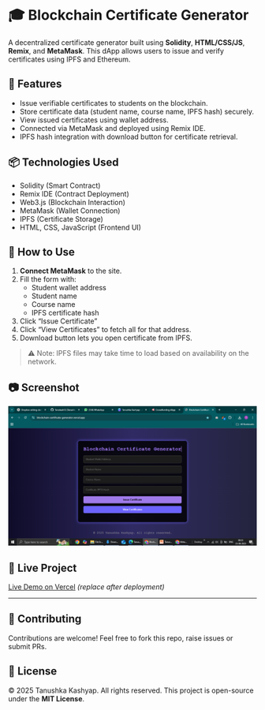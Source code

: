 # 🎓 Blockchain Certificate Generator

A decentralized certificate generator built using **Solidity**, **HTML/CSS/JS**, **Remix**, and **MetaMask**. This dApp allows users to issue and verify certificates using IPFS and Ethereum.

## 🌟 Features

- Issue verifiable certificates to students on the blockchain.
- Store certificate data (student name, course name, IPFS hash) securely.
- View issued certificates using wallet address.
- Connected via MetaMask and deployed using Remix IDE.
- IPFS hash integration with download button for certificate retrieval.

## 📦 Technologies Used

- Solidity (Smart Contract)
- Remix IDE (Contract Deployment)
- Web3.js (Blockchain Interaction)
- MetaMask (Wallet Connection)
- IPFS (Certificate Storage)
- HTML, CSS, JavaScript (Frontend UI)

## 🚀 How to Use

1. **Connect MetaMask** to the site.
2. Fill the form with:
   - Student wallet address
   - Student name
   - Course name
   - IPFS certificate hash
3. Click “Issue Certificate”
4. Click “View Certificates” to fetch all for that address.
5. Download button lets you open certificate from IPFS.

> ⚠️ Note: IPFS files may take time to load based on availability on the network.

## 📷 Screenshot

![Screenshot](./Screenshot%20(748).png)

## 🔗 Live Project

[Live Demo on Vercel](https://your-vercel-link.vercel.app) *(replace after deployment)*

---

## 🤝 Contributing

Contributions are welcome! Feel free to fork this repo, raise issues or submit PRs.

## 🪪 License
© 2025 Tanushka Kashyap. All rights reserved.
This project is open-source under the **MIT License**.
